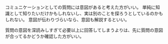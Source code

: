 コミュニケーションとしての質問には意図があると考えた方がいい。
単純に知識として知りたいだけかもしれないし、実は別のことを探ろうとしているのかもしれない。
意図が伝わりづらいなら、意図も解説するといい。

質問の意図を深読みしすぎて必要以上に回答してしまうよりは、先に質問の意図が合ってるかどうか確認した方がいい。
